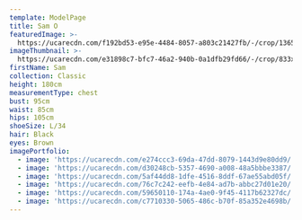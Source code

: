 ```yaml
---
template: ModelPage
title: Sam O
featuredImage: >-
  https://ucarecdn.com/f192bd53-e95e-4484-8057-a803c21427fb/-/crop/1365x1079/0,0/-/preview/
imageThumbnail: >-
  https://ucarecdn.com/e31898c7-bfc7-46a2-940b-0a1dfb29fd66/-/crop/833x1173/349,0/-/preview/
firstName: Sam
collection: Classic
height: 180cm
measurementType: chest
bust: 95cm
waist: 85cm
hips: 105cm
shoeSize: L/34
hair: Black
eyes: Brown
imagePortfolio:
  - image: 'https://ucarecdn.com/e274ccc3-69da-47dd-8079-1443d9e80dd9/'
  - image: 'https://ucarecdn.com/d30248cb-5357-4690-a008-48a5bbbe3387/'
  - image: 'https://ucarecdn.com/5af44dd8-1dfe-4516-8ddf-67ae55abd05f/'
  - image: 'https://ucarecdn.com/76c7c242-eefb-4e84-ad7b-abbc27d01e20/'
  - image: 'https://ucarecdn.com/59650110-174a-4ae0-9f45-4117b62327dc/'
  - image: 'https://ucarecdn.com/c7710330-5065-486c-b70f-85a352e4698b/'
---
```



